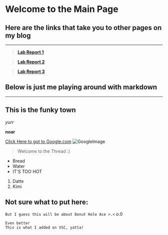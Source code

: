 # Welcome to the Main Page

## Here are the links that take you to other pages on my blog
---

> [**Lab Report 1**](https://NathanTzChung.github.io/cse15l-lab-reports/lab-report-1-week-2.html)

> [**Lab Report 2**](https://nathantzchung.github.io/cse15l-lab-reports/lab-report-2-week-4.html)

> [**Lab Report 3**](https://nathantzchung.github.io/cse15l-lab-reports/lab-report-3-week-6.html)

## Below is just me playing around with markdown 
---
## This is the funky town
*yurr*

**noar**

[Click Here to got to Google.com](https://www.google.com/)
![GoogleImage](https://cdn.vox-cdn.com/thumbor/Pkmq1nm3skO0-j693JTMd7RL0Zk=/0x0:2012x1341/1200x800/filters:focal(0x0:2012x1341)/cdn.vox-cdn.com/uploads/chorus_image/image/47070706/google2.0.0.jpg)
> Welcome to the Thread
> :)

* Bread
* Water
* IT'S TOO HOT

1. Datte
2. Kimi

Not sure what to put here:
---
`But I guess this will be about Donut Hole Ace >.<` o.0
```
Even better
This is what I added on VSC, yatta!
```